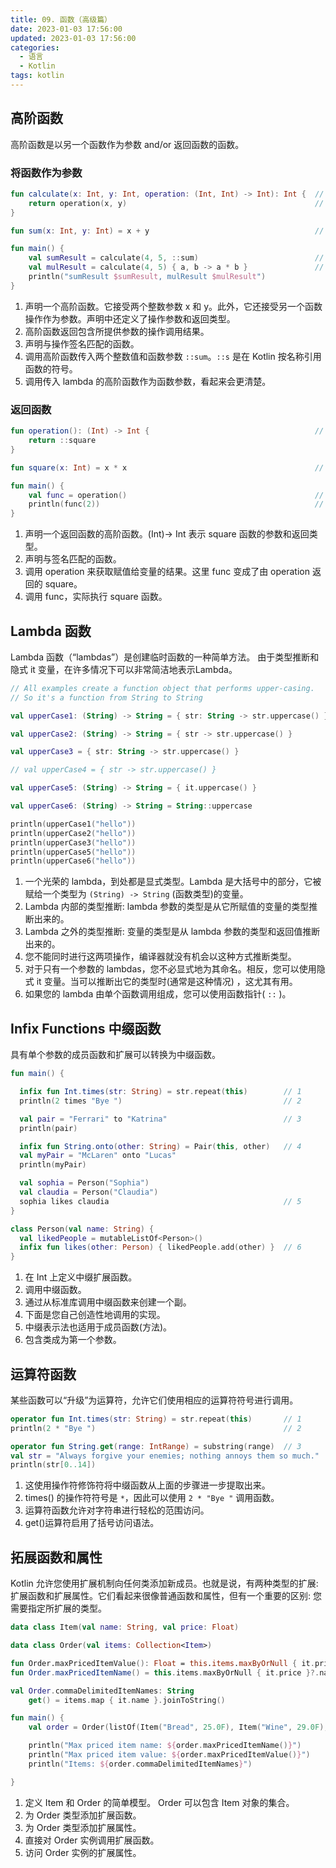 ```yaml
---
title: 09. 函数（高级篇）
date: 2023-01-03 17:56:00
updated: 2023-01-03 17:56:00
categories:
  - 语言
  - Kotlin
tags: kotlin
---
```


## 高阶函数

高阶函数是以另一个函数作为参数 and/or 返回函数的函数。

### 将函数作为参数

```kotlin
fun calculate(x: Int, y: Int, operation: (Int, Int) -> Int): Int {  // 1
    return operation(x, y)                                          // 2
}

fun sum(x: Int, y: Int) = x + y                                     // 3

fun main() {
    val sumResult = calculate(4, 5, ::sum)                          // 4
    val mulResult = calculate(4, 5) { a, b -> a * b }               // 5
    println("sumResult $sumResult, mulResult $mulResult")
}
```

<!-- more -->

1. 声明一个高阶函数。它接受两个整数参数 x 和 y。此外，它还接受另一个函数操作作为参数。声明中还定义了操作参数和返回类型。
2. 高阶函数返回包含所提供参数的操作调用结果。
3. 声明与操作签名匹配的函数。
4. 调用高阶函数传入两个整数值和函数参数 `::sum`。`::s` 是在 Kotlin 按名称引用函数的符号。
5. 调用传入 lambda 的高阶函数作为函数参数，看起来会更清楚。

### 返回函数

```kotlin
fun operation(): (Int) -> Int {                                     // 1
    return ::square
}

fun square(x: Int) = x * x                                          // 2

fun main() {
    val func = operation()                                          // 3
    println(func(2))                                                // 4
}
```

1. 声明一个返回函数的高阶函数。(Int)-> Int 表示 square 函数的参数和返回类型。
2. 声明与签名匹配的函数。
3. 调用 operation 来获取赋值给变量的结果。这里 func 变成了由 operation 返回的 square。
4. 调用 func，实际执行 square 函数。

## Lambda 函数

Lambda 函数（“lambdas”）是创建临时函数的一种简单方法。 由于类型推断和隐式 it 变量，在许多情况下可以非常简洁地表示Lambda。

```kotlin
// All examples create a function object that performs upper-casing.
// So it's a function from String to String

val upperCase1: (String) -> String = { str: String -> str.uppercase() } // 1

val upperCase2: (String) -> String = { str -> str.uppercase() }         // 2

val upperCase3 = { str: String -> str.uppercase() }                     // 3

// val upperCase4 = { str -> str.uppercase() }                          // 4

val upperCase5: (String) -> String = { it.uppercase() }                 // 5

val upperCase6: (String) -> String = String::uppercase                  // 6

println(upperCase1("hello"))
println(upperCase2("hello"))
println(upperCase3("hello"))
println(upperCase5("hello"))
println(upperCase6("hello"))
```

1. 一个光荣的 lambda，到处都是显式类型。Lambda 是大括号中的部分，它被赋给一个类型为 `(String) -> String` (函数类型)的变量。
2. Lambda 内部的类型推断: lambda 参数的类型是从它所赋值的变量的类型推断出来的。
3. Lambda 之外的类型推断: 变量的类型是从 lambda 参数的类型和返回值推断出来的。
4. 您不能同时进行这两项操作，编译器就没有机会以这种方式推断类型。
5. 对于只有一个参数的 lambdas，您不必显式地为其命名。相反，您可以使用隐式 it 变量。当可以推断出它的类型时(通常是这种情况) ，这尤其有用。
6. 如果您的 lambda 由单个函数调用组成，您可以使用函数指针( `::` )。

## Infix Functions 中缀函数

具有单个参数的成员函数和扩展可以转换为中缀函数。

```kotlin
fun main() {

  infix fun Int.times(str: String) = str.repeat(this)        // 1
  println(2 times "Bye ")                                    // 2

  val pair = "Ferrari" to "Katrina"                          // 3
  println(pair)

  infix fun String.onto(other: String) = Pair(this, other)   // 4
  val myPair = "McLaren" onto "Lucas"
  println(myPair)

  val sophia = Person("Sophia")
  val claudia = Person("Claudia")
  sophia likes claudia                                       // 5
}

class Person(val name: String) {
  val likedPeople = mutableListOf<Person>()
  infix fun likes(other: Person) { likedPeople.add(other) }  // 6
}
```

1. 在 Int 上定义中缀扩展函数。
2. 调用中缀函数。
3. 通过从标准库调用中缀函数来创建一个副。
4. 下面是您自己创造性地调用的实现。
5. 中缀表示法也适用于成员函数(方法)。
6. 包含类成为第一个参数。

## 运算符函数

某些函数可以“升级”为运算符，允许它们使用相应的运算符符号进行调用。

```kotlin
operator fun Int.times(str: String) = str.repeat(this)       // 1
println(2 * "Bye ")                                          // 2

operator fun String.get(range: IntRange) = substring(range)  // 3
val str = "Always forgive your enemies; nothing annoys them so much."
println(str[0..14])
```

1. 这使用操作符修饰符将中缀函数从上面的步骤进一步提取出来。
2. times() 的操作符符号是 `*`，因此可以使用 `2 * "Bye "` 调用函数。
3. 运算符函数允许对字符串进行轻松的范围访问。
4. get()运算符启用了括号访问语法。

## 拓展函数和属性

Kotlin 允许您使用扩展机制向任何类添加新成员。也就是说，有两种类型的扩展: 扩展函数和扩展属性。它们看起来很像普通函数和属性，但有一个重要的区别: 您需要指定所扩展的类型。

```kotlin
data class Item(val name: String, val price: Float)                                         // 1

data class Order(val items: Collection<Item>)

fun Order.maxPricedItemValue(): Float = this.items.maxByOrNull { it.price }?.price ?: 0F    // 2
fun Order.maxPricedItemName() = this.items.maxByOrNull { it.price }?.name ?: "NO_PRODUCTS"

val Order.commaDelimitedItemNames: String                                                   // 3
    get() = items.map { it.name }.joinToString()

fun main() {
    val order = Order(listOf(Item("Bread", 25.0F), Item("Wine", 29.0F), Item("Water", 12.0F)))

    println("Max priced item name: ${order.maxPricedItemName()}")                           // 4
    println("Max priced item value: ${order.maxPricedItemValue()}")
    println("Items: ${order.commaDelimitedItemNames}")                                      // 5

}
```

1. 定义 Item 和 Order 的简单模型。 Order 可以包含 Item 对象的集合。
2. 为 Order 类型添加扩展函数。
3. 为 Order 类型添加扩展属性。
4. 直接对 Order 实例调用扩展函数。
5. 访问 Order 实例的扩展属性。
